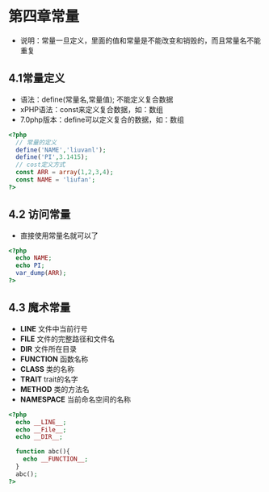 # 第四章常量
+ 说明：常量一旦定义，里面的值和常量是不能改变和销毁的，而且常量名不能重复
## 4.1常量定义
+ 语法：define(常量名,常量值); 不能定义复合数据
+ xPHP语法：const来定义复合数据，如：数组
+ 7.0php版本：define可以定义复合的数据，如：数组
```php
<?php
  // 常量的定义
  define('NAME','liuvanl');
  define('PI',3.1415);
  // cost定义方式
  const ARR = array(1,2,3,4);
  const NAME = 'liufan';
?>
```
## 4.2 访问常量
+ 直接使用常量名就可以了
```php
<?php
  echo NAME;
  echo PI;  
  var_dump(ARR);
?>
```
## 4.3 魔术常量
+ __LINE__  文件中当前行号
+ __FILE__  文件的完整路径和文件名
+ __DIR__   文件所在目录
+ __FUNCTION__  函数名称
+ __CLASS__   类的名称
+ __TRAIT__   trait的名字
+ __METHOD__  类的方法名
+ __NAMESPACE__   当前命名空间的名称
```php
<?php
  echo __LINE__;
  echo __File__;
  echo __DIR__;

  function abc(){
    echo __FUNCTION__;
  }
  abc();
?>
```
